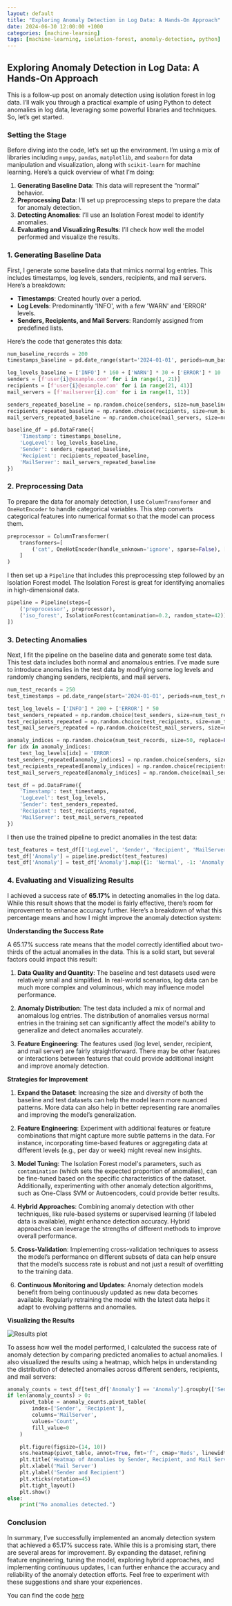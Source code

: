 ```yaml
---
layout: default
title: "Exploring Anomaly Detection in Log Data: A Hands-On Approach"
date: 2024-06-30 12:00:00 +1000
categories: [machine-learning]
tags: [machine-learning, isolation-forest, anomaly-detection, python]
---
```


## Exploring Anomaly Detection in Log Data: A Hands-On Approach

This is a follow-up post on anomaly detection using isolation forest in log data. I’ll walk you through a practical example of using Python to detect anomalies in log data, leveraging some powerful libraries and techniques. So, let’s get started.

### Setting the Stage

Before diving into the code, let’s set up the environment. I’m using a mix of libraries including `numpy`, `pandas`, `matplotlib`, and `seaborn` for data manipulation and visualization, along with `scikit-learn` for machine learning. Here’s a quick overview of what I’m doing:

1. **Generating Baseline Data**: This data will represent the “normal” behavior.
2. **Preprocessing Data**: I’ll set up preprocessing steps to prepare the data for anomaly detection.
3. **Detecting Anomalies**: I’ll use an Isolation Forest model to identify anomalies.
4. **Evaluating and Visualizing Results**: I’ll check how well the model performed and visualize the results.

### 1. Generating Baseline Data

First, I generate some baseline data that mimics normal log entries. This includes timestamps, log levels, senders, recipients, and mail servers. Here’s a breakdown:

- **Timestamps**: Created hourly over a period.
- **Log Levels**: Predominantly 'INFO', with a few 'WARN' and 'ERROR' levels.
- **Senders, Recipients, and Mail Servers**: Randomly assigned from predefined lists.

Here’s the code that generates this data:

```python
num_baseline_records = 200
timestamps_baseline = pd.date_range(start='2024-01-01', periods=num_baseline_records, freq='H')

log_levels_baseline = ['INFO'] * 160 + ['WARN'] * 30 + ['ERROR'] * 10
senders = [f'user{i}@example.com' for i in range(1, 21)]
recipients = [f'user{i}@example.com' for i in range(21, 41)]
mail_servers = [f'mailserver{i}.com' for i in range(1, 11)]

senders_repeated_baseline = np.random.choice(senders, size=num_baseline_records)
recipients_repeated_baseline = np.random.choice(recipients, size=num_baseline_records)
mail_servers_repeated_baseline = np.random.choice(mail_servers, size=num_baseline_records)

baseline_df = pd.DataFrame({
    'Timestamp': timestamps_baseline,
    'LogLevel': log_levels_baseline,
    'Sender': senders_repeated_baseline,
    'Recipient': recipients_repeated_baseline,
    'MailServer': mail_servers_repeated_baseline
})
```

### 2. Preprocessing Data

To prepare the data for anomaly detection, I use `ColumnTransformer` and `OneHotEncoder` to handle categorical variables. This step converts categorical features into numerical format so that the model can process them.

```python
preprocessor = ColumnTransformer(
    transformers=[
        ('cat', OneHotEncoder(handle_unknown='ignore', sparse=False), ['LogLevel', 'Sender', 'Recipient', 'MailServer'])
    ]
)
```

I then set up a `Pipeline` that includes this preprocessing step followed by an Isolation Forest model. The Isolation Forest is great for identifying anomalies in high-dimensional data.

```python
pipeline = Pipeline(steps=[
    ('preprocessor', preprocessor),
    ('iso_forest', IsolationForest(contamination=0.2, random_state=42))
])
```

### 3. Detecting Anomalies

Next, I fit the pipeline on the baseline data and generate some test data. This test data includes both normal and anomalous entries. I’ve made sure to introduce anomalies in the test data by modifying some log levels and randomly changing senders, recipients, and mail servers.

```python
num_test_records = 250
test_timestamps = pd.date_range(start='2024-01-01', periods=num_test_records, freq='H')

test_log_levels = ['INFO'] * 200 + ['ERROR'] * 50
test_senders_repeated = np.random.choice(test_senders, size=num_test_records)
test_recipients_repeated = np.random.choice(test_recipients, size=num_test_records)
test_mail_servers_repeated = np.random.choice(test_mail_servers, size=num_test_records)

anomaly_indices = np.random.choice(num_test_records, size=50, replace=False)
for idx in anomaly_indices:
    test_log_levels[idx] = 'ERROR'
test_senders_repeated[anomaly_indices] = np.random.choice(senders, size=50)
test_recipients_repeated[anomaly_indices] = np.random.choice(recipients, size=50)
test_mail_servers_repeated[anomaly_indices] = np.random.choice(mail_servers, size=50)

test_df = pd.DataFrame({
    'Timestamp': test_timestamps,
    'LogLevel': test_log_levels,
    'Sender': test_senders_repeated,
    'Recipient': test_recipients_repeated,
    'MailServer': test_mail_servers_repeated
})
```

I then use the trained pipeline to predict anomalies in the test data:

```python
test_features = test_df[['LogLevel', 'Sender', 'Recipient', 'MailServer']]
test_df['Anomaly'] = pipeline.predict(test_features)
test_df['Anomaly'] = test_df['Anomaly'].map({1: 'Normal', -1: 'Anomaly'})
```

### 4. Evaluating and Visualizing Results

I achieved a success rate of **65.17%** in detecting anomalies in the log data. While this result shows that the model is fairly effective, there’s room for improvement to enhance accuracy further. Here’s a breakdown of what this percentage means and how I might improve the anomaly detection system:

**Understanding the Success Rate**

A 65.17% success rate means that the model correctly identified about two-thirds of the actual anomalies in the data. This is a solid start, but several factors could impact this result:

1. **Data Quality and Quantity**: The baseline and test datasets used were relatively small and simplified. In real-world scenarios, log data can be much more complex and voluminous, which may influence model performance.

2. **Anomaly Distribution**: The test data included a mix of normal and anomalous log entries. The distribution of anomalies versus normal entries in the training set can significantly affect the model's ability to generalize and detect anomalies accurately.

3. **Feature Engineering**: The features used (log level, sender, recipient, and mail server) are fairly straightforward. There may be other features or interactions between features that could provide additional insight and improve anomaly detection.

**Strategies for Improvement**

1. **Expand the Dataset**: Increasing the size and diversity of both the baseline and test datasets can help the model learn more nuanced patterns. More data can also help in better representing rare anomalies and improving the model’s generalization.

2. **Feature Engineering**: Experiment with additional features or feature combinations that might capture more subtle patterns in the data. For instance, incorporating time-based features or aggregating data at different levels (e.g., per day or week) might reveal new insights.

3. **Model Tuning**: The Isolation Forest model's parameters, such as `contamination` (which sets the expected proportion of anomalies), can be fine-tuned based on the specific characteristics of the dataset. Additionally, experimenting with other anomaly detection algorithms, such as One-Class SVM or Autoencoders, could provide better results.

4. **Hybrid Approaches**: Combining anomaly detection with other techniques, like rule-based systems or supervised learning (if labeled data is available), might enhance detection accuracy. Hybrid approaches can leverage the strengths of different methods to improve overall performance.

5. **Cross-Validation**: Implementing cross-validation techniques to assess the model’s performance on different subsets of data can help ensure that the model’s success rate is robust and not just a result of overfitting to the training data.

6. **Continuous Monitoring and Updates**: Anomaly detection models benefit from being continuously updated as new data becomes available. Regularly retraining the model with the latest data helps it adapt to evolving patterns and anomalies.

**Visualizing the Results**

![Results plot](/images/2024-08-31-exploring-anomaly-detection-in-log-data-a-hands-on-approach-plot.png)

To assess how well the model performed, I calculated the success rate of anomaly detection by comparing predicted anomalies to actual anomalies. I also visualized the results using a heatmap, which helps in understanding the distribution of detected anomalies across different senders, recipients, and mail servers:

```python
anomaly_counts = test_df[test_df['Anomaly'] == 'Anomaly'].groupby(['Sender', 'Recipient', 'MailServer']).size().reset_index(name='Count')
if len(anomaly_counts) > 0:
    pivot_table = anomaly_counts.pivot_table(
        index=['Sender', 'Recipient'],
        columns='MailServer',
        values='Count',
        fill_value=0
    )

    plt.figure(figsize=(14, 10))
    sns.heatmap(pivot_table, annot=True, fmt='f', cmap='Reds', linewidths=0.5, linecolor='black')
    plt.title('Heatmap of Anomalies by Sender, Recipient, and Mail Server')
    plt.xlabel('Mail Server')
    plt.ylabel('Sender and Recipient')
    plt.xticks(rotation=45)
    plt.tight_layout()
    plt.show()
else:
    print("No anomalies detected.")
```

### Conclusion

In summary, I’ve successfully implemented an anomaly detection system that achieved a 65.17% success rate. While this is a promising start, there are several areas for improvement. By expanding the dataset, refining feature engineering, tuning the model, exploring hybrid approaches, and implementing continuous updates, I can further enhance the accuracy and reliability of the anomaly detection efforts. Feel free to experiment with these suggestions and share your experiences. 

You can find the code [here](https://github.com/rjhalliday/python-anomaly-detection/blob/d7dfbb470d925206ebfa2cb9e6143e2cda7e4523/isolationforest_anomaly_detection_with_synthetic_email_log_data.ipynb)
